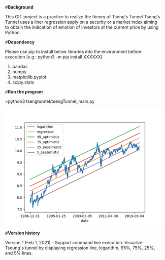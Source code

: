 #**Background**

This GIT project is a practice to realize the theory of Tseng's Tunnel
Tseng's Tunnel uses a liner regression apply on a security or a market index aiming to obtain the indication of emotion of investors at the current price by using Python

#**Dependency**

Please use pip to install below libraries into the environment before execution (e.g.: python3 -m pip install XXXXXX)
1. pandas
2. numpy
3. matplotlib.pyplot
4. scipy.stats

#**Run the program**

\>python3 tsengtunnel/tsengTunnel_main.py

![plot](./readme_intro.png)

#**Version history**

Version 1 (Feb 1, 2021) - Support command line execution.  Visualize Tseung's tunnel by displaying regression line, logarithm, 95%, 75%, 25%, and 5% lines.
